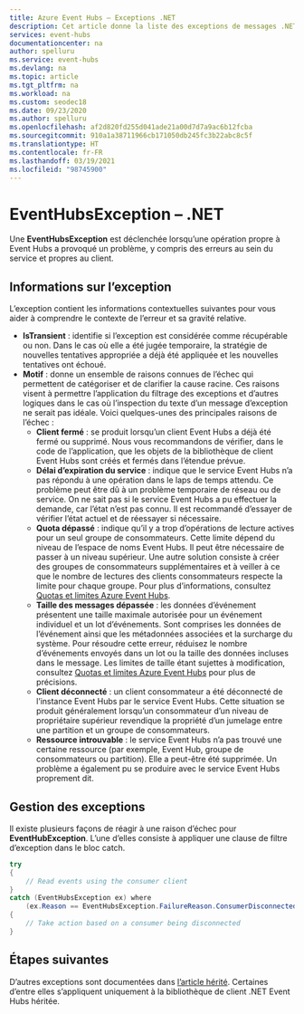 ```yaml
---
title: Azure Event Hubs – Exceptions .NET
description: Cet article donne la liste des exceptions de messages .NET Azure Event Hubs et les actions suggérées.
services: event-hubs
documentationcenter: na
author: spelluru
ms.service: event-hubs
ms.devlang: na
ms.topic: article
ms.tgt_pltfrm: na
ms.workload: na
ms.custom: seodec18
ms.date: 09/23/2020
ms.author: spelluru
ms.openlocfilehash: af2d820fd255d041ade21a00d7d7a9ac6b12fcba
ms.sourcegitcommit: 910a1a38711966cb171050db245fc3b22abc8c5f
ms.translationtype: HT
ms.contentlocale: fr-FR
ms.lasthandoff: 03/19/2021
ms.locfileid: "98745900"
---
```

# <a name="eventhubsexception---net"></a>EventHubsException – .NET
Une **EventHubsException** est déclenchée lorsqu’une opération propre à Event Hubs a provoqué un problème, y compris des erreurs au sein du service et propres au client. 

## <a name="exception-information"></a>Informations sur l’exception
L’exception contient les informations contextuelles suivantes pour vous aider à comprendre le contexte de l’erreur et sa gravité relative. 

- **IsTransient** : identifie si l’exception est considérée comme récupérable ou non. Dans le cas où elle a été jugée temporaire, la stratégie de nouvelles tentatives appropriée a déjà été appliquée et les nouvelles tentatives ont échoué.
- **Motif** : donne un ensemble de raisons connues de l’échec qui permettent de catégoriser et de clarifier la cause racine. Ces raisons visent à permettre l’application du filtrage des exceptions et d’autres logiques dans le cas où l’inspection du texte d’un message d’exception ne serait pas idéale. Voici quelques-unes des principales raisons de l’échec :
    - **Client fermé** : se produit lorsqu’un client Event Hubs a déjà été fermé ou supprimé. Nous vous recommandons de vérifier, dans le code de l’application, que les objets de la bibliothèque de client Event Hubs sont créés et fermés dans l’étendue prévue.
    - **Délai d’expiration du service** : indique que le service Event Hubs n’a pas répondu à une opération dans le laps de temps attendu. Ce problème peut être dû à un problème temporaire de réseau ou de service. On ne sait pas si le service Event Hubs a pu effectuer la demande, car l’état n’est pas connu. Il est recommandé d’essayer de vérifier l’état actuel et de réessayer si nécessaire.
    - **Quota dépassé** : indique qu’il y a trop d’opérations de lecture actives pour un seul groupe de consommateurs. Cette limite dépend du niveau de l’espace de noms Event Hubs. Il peut être nécessaire de passer à un niveau supérieur. Une autre solution consiste à créer des groupes de consommateurs supplémentaires et à veiller à ce que le nombre de lectures des clients consommateurs respecte la limite pour chaque groupe. Pour plus d’informations, consultez [Quotas et limites Azure Event Hubs](event-hubs-quotas.md).
    - **Taille des messages dépassée** : les données d’événement présentent une taille maximale autorisée pour un événement individuel et un lot d’événements. Sont comprises les données de l’événement ainsi que les métadonnées associées et la surcharge du système. Pour résoudre cette erreur, réduisez le nombre d’événements envoyés dans un lot ou la taille des données incluses dans le message. Les limites de taille étant sujettes à modification, consultez [Quotas et limites Azure Event Hubs](event-hubs-quotas.md) pour plus de précisions.
    - **Client déconnecté** : un client consommateur a été déconnecté de l’instance Event Hubs par le service Event Hubs. Cette situation se produit généralement lorsqu’un consommateur d’un niveau de propriétaire supérieur revendique la propriété d’un jumelage entre une partition et un groupe de consommateurs.
    - **Ressource introuvable** : le service Event Hubs n’a pas trouvé une certaine ressource (par exemple, Event Hub, groupe de consommateurs ou partition). Elle a peut-être été supprimée. Un problème a également pu se produire avec le service Event Hubs proprement dit.

## <a name="handling-exceptions"></a>Gestion des exceptions
Il existe plusieurs façons de réagir à une raison d’échec pour **EventHubException**. L’une d’elles consiste à appliquer une clause de filtre d’exception dans le bloc catch.

```csharp
try
{
    // Read events using the consumer client
}
catch (EventHubsException ex) where 
    (ex.Reason == EventHubsException.FailureReason.ConsumerDisconnected)
{
    // Take action based on a consumer being disconnected
}
```

## <a name="next-steps"></a>Étapes suivantes
D’autres exceptions sont documentées dans [l’article hérité](event-hubs-messaging-exceptions.md). Certaines d’entre elles s’appliquent uniquement à la bibliothèque de client .NET Event Hubs héritée.